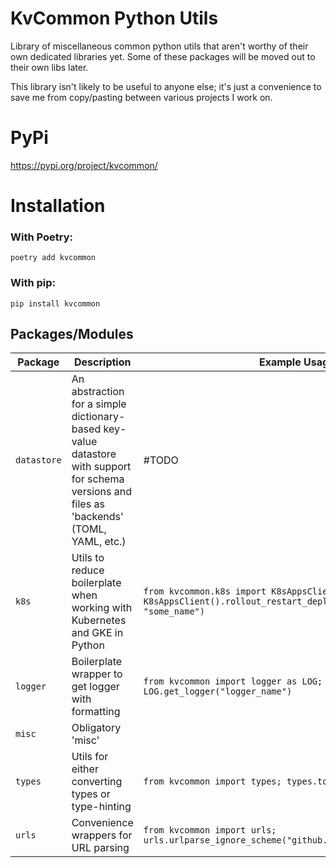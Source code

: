 # KvCommon Python Utils

Library of miscellaneous common python utils that aren't worthy of their own dedicated libraries yet. Some of these packages will be moved out to their own libs later.

This library isn't likely to be useful to anyone else; it's just a convenience to save me from copy/pasting between various projects I work on.

# PyPi
https://pypi.org/project/kvcommon/

# Installation
### With Poetry:
`poetry add kvcommon`

### With pip:
`pip install kvcommon`

## Packages/Modules

| Package | Description | Example Usage |
|---|---|---|
|`datastore`|An abstraction for a simple dictionary-based key-value datastore with support for schema versions and files as 'backends' (TOML, YAML, etc.)|#TODO|
|`k8s`|Utils to reduce boilerplate when working with Kubernetes and GKE in Python|`from kvcommon.k8s import K8sAppsClient; K8sAppsClient().rollout_restart_deployment("some_namespace", "some_name")`|
|`logger`|Boilerplate wrapper to get logger with formatting|`from kvcommon import logger as LOG; LOG.get_logger("logger_name")`|
|`misc`|Obligatory 'misc'
|`types`|Utils for either converting types or type-hinting|`from kvcommon import types; types.to_bool("false")`|
|`urls`|Convenience wrappers for URL parsing|`from kvcommon import urls; urls.urlparse_ignore_scheme("github.com")`|
